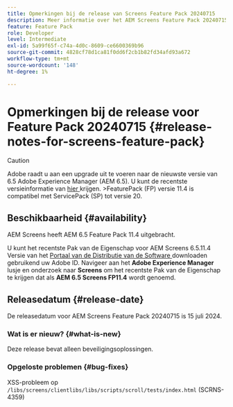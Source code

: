 ```yaml
---
title: Opmerkingen bij de release van Screens Feature Pack 20240715
description: Meer informatie over het AEM Screens Feature Pack 20240715, dat op 15 juli 2024 is uitgebracht.
feature: Feature Pack
role: Developer
level: Intermediate
exl-id: 5a99f65f-c74a-4d0c-8609-ce6600369b96
source-git-commit: 4828cf78d1ca81f0dd6f2cb1b82fd34afd93a672
workflow-type: tm+mt
source-wordcount: '148'
ht-degree: 1%

---
```


# Opmerkingen bij de release voor Feature Pack 20240715 {#release-notes-for-screens-feature-pack}

>[!CAUTION]
>Adobe raadt u aan een upgrade uit te voeren naar de nieuwste versie van 6.5 Adobe Experience Manager (AEM 6.5). U kunt de recentste versieinformatie van [ hier ](https://experienceleague.adobe.com/en/docs/experience-manager-65/content/release-notes/release-notes) krijgen.
>&#x200B;>FeaturePack (FP) versie 11.4 is compatibel met ServicePack (SP) tot versie 20.


## Beschikbaarheid {#availability}

AEM Screens heeft AEM 6.5 Feature Pack 11.4 uitgebracht.

U kunt het recentste Pak van de Eigenschap voor AEM Screens 6.5.11.4 Versie van het [ Portaal van de Distributie van de Software ](https://experience.adobe.com/#/downloads/content/software-distribution/en/aem.html) downloaden gebruikend uw Adobe ID. Navigeer aan het **Adobe Experience Manager** lusje en onderzoek naar **Screens** om het recentste Pak van de Eigenschap te krijgen dat als **AEM 6.5 Screens FP11.4** wordt genoemd.

## Releasedatum {#release-date}

De releasedatum voor AEM Screens Feature Pack 20240715 is 15 juli 2024.

### Wat is er nieuw? {#what-is-new}

Deze release bevat alleen beveiligingsoplossingen.

### Opgeloste problemen {#bug-fixes}

XSS-probleem op `/libs/screens/clientlibs/libs/scripts/scroll/tests/index.html` (SCRNS-4359)

